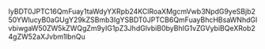 IyBDT0JPTC16QmFuay1taWdyYXRpb24KClRoaXMgcmVwb3NpdG9yeSBjb250YWlucyB0aGUgY29kZSBmb3IgYSBDT0JPTCB6QmFuayBhcHBsaWNhdGlvbiwgaW50ZW5kZWQgZm9yIG1pZ3JhdGlvbiB0byBhIG1vZGVybiBQeXRob24gZW52aXJvbm1lbnQu